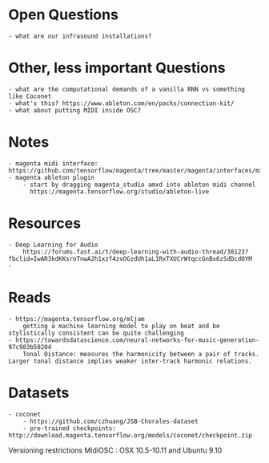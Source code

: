 

# Open Questions
    - what are our infrasound installations?

# Other, less important Questions
    - what are the computational demands of a vanilla RNN vs something like Coconet
    - what's this? https://www.ableton.com/en/packs/connection-kit/
    - what about putting MIDI inside OSC?
        


# Notes
    - magenta midi interface: https://github.com/tensorflow/magenta/tree/master/magenta/interfaces/midi
    - magenta ableton plugin
        - start by dragging magenta_studio amxd into ableton midi channel
          https://magenta.tensorflow.org/studio/ableton-live

# Resources
    - Deep Learning for Audio
        https://forums.fast.ai/t/deep-learning-with-audio-thread/38123?fbclid=IwAR3kdKKsroTnwA2h1xzf4zvOGzdUh1aL1RxTXUCrWtqccGnBx6zSdDcdOYM
    - 

# Reads
    - https://magenta.tensorflow.org/mljam
        getting a machine learning model to play on beat and be stylistically consistent can be quite challenging
    - https://towardsdatascience.com/neural-networks-for-music-generation-97c983b50204
        Tonal Distance: measures the harmonicity between a pair of tracks. Larger tonal distance implies weaker inter-track harmonic relations.

# Datasets
    - coconet
        - https://github.com/czhuang/JSB-Chorales-dataset
        - pre-trained checkpoints: http://download.magenta.tensorflow.org/models/coconet/checkpoint.zip

Versioning restrictions
    MidiOSC : OSX 10.5-10.11 and Ubuntu 9.10

